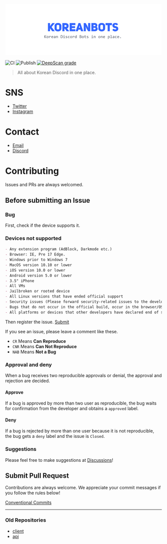 <div align="center">
  <img src="./.github/assets/koreanbots-en.png">
</div>

![CI](https://github.com/koreanbots/koreanbots/workflows/CI/badge.svg)
![Publish](https://github.com/koreanbots/koreanbots/workflows/Publish/badge.svg)
[![DeepScan grade](https://deepscan.io/api/teams/12468/projects/15503/branches/310734/badge/grade.svg)](https://deepscan.io/dashboard#view=project&tid=12468&pid=15503&bid=310734)

> All about Korean Discord in one place.

# SNS

- [Twitter](https://twitter.com/koreanbots)
- [Instagram](https://instagram.com/discordlist)

# Contact

- [Email](mailto:team@koreanbots.dev)
- [Discord](https://discord.gg/JEh53MQ)

# Contributing

Issues and PRs are always welcomed.

## Before submitting an Issue

### Bug

First, check if the device supports it.

### Devices not supported

```md
- Any extension program (AdBlock, Darkmode etc.)
- Browser: IE, Pre 17 Edge.
- Windows prior to Windows 7
- MacOS version 10.10 or lower
- iOS version 10.0 or lower
- Android version 5.0 or lower
- 3.5" iPhone
- All VMs
- Jailbroken or rooted device
- All Linux versions that have ended official support
- Security issues (Please forward security-related issues to the developer privately)
- Bugs that do not occur in the official build, occur in the browser/OS of beta versions such as Canary or PTB
- All platforms or devices that other developers have declared end of support
```

Then register the issue.
[Submit](https://github.com/koreanbots/koreanbots/issues/new/choose)

If you see an issue, please leave a comment like these.

- `CR` Means **Can Reproduce**
- `CNR` Means **Can Not Reproduce**
- `NAB` Means **Not a Bug**

### Approval and deny

When a bug receives two reproducible approvals or denial, the approval and rejection are decided.

#### Approve

If a bug is approved by more than two user as reproducible, the bug waits for confirmation from the developer and obtains a `approved` label.

#### Deny

If a bug is rejected by more than one user because it is not reproducible, the bug gets a `deny` label and the issue is `Closed`.

### Suggestions

Please feel free to make suggestions at [Discussions](https://github.com/koreanbots/koreanbots/discussions)!

## Submit Pull Request

Contributions are always welcome. We appreciate your commit messages if you follow the rules below!

[Conventional Commits](https://www.conventionalcommits.org/en/v1.0.0/)

---

### Old Repositories

- [client](https://github.com/koreanbots/client)
- [api](https://github.com/koreanbots/api)
